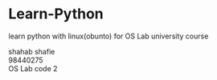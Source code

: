# Learn-Python
learn python with linux(obunto) for OS Lab university course <br />

shahab shafie <br />
98440275 <br />
OS Lab code 2
